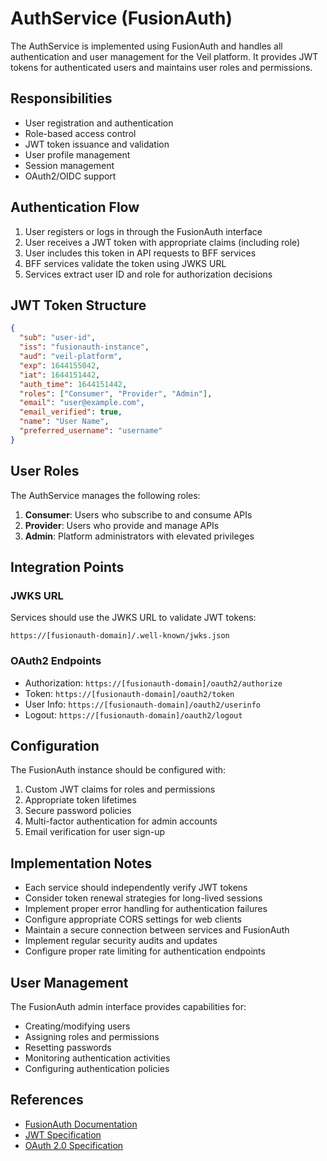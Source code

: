 # AuthService (FusionAuth)

The AuthService is implemented using FusionAuth and handles all authentication and user management for the Veil platform. It provides JWT tokens for authenticated users and maintains user roles and permissions.

## Responsibilities

- User registration and authentication
- Role-based access control
- JWT token issuance and validation
- User profile management
- Session management
- OAuth2/OIDC support

## Authentication Flow

1. User registers or logs in through the FusionAuth interface
2. User receives a JWT token with appropriate claims (including role)
3. User includes this token in API requests to BFF services
4. BFF services validate the token using JWKS URL
5. Services extract user ID and role for authorization decisions

## JWT Token Structure

```json
{
  "sub": "user-id",
  "iss": "fusionauth-instance",
  "aud": "veil-platform",
  "exp": 1644155042,
  "iat": 1644151442,
  "auth_time": 1644151442,
  "roles": ["Consumer", "Provider", "Admin"],
  "email": "user@example.com",
  "email_verified": true,
  "name": "User Name",
  "preferred_username": "username"
}
```

## User Roles

The AuthService manages the following roles:

1. **Consumer**: Users who subscribe to and consume APIs
2. **Provider**: Users who provide and manage APIs
3. **Admin**: Platform administrators with elevated privileges

## Integration Points

### JWKS URL

Services should use the JWKS URL to validate JWT tokens:

```
https://[fusionauth-domain]/.well-known/jwks.json
```

### OAuth2 Endpoints

- Authorization: `https://[fusionauth-domain]/oauth2/authorize`
- Token: `https://[fusionauth-domain]/oauth2/token`
- User Info: `https://[fusionauth-domain]/oauth2/userinfo`
- Logout: `https://[fusionauth-domain]/oauth2/logout`

## Configuration

The FusionAuth instance should be configured with:

1. Custom JWT claims for roles and permissions
2. Appropriate token lifetimes
3. Secure password policies
4. Multi-factor authentication for admin accounts
5. Email verification for user sign-up

## Implementation Notes

- Each service should independently verify JWT tokens
- Consider token renewal strategies for long-lived sessions
- Implement proper error handling for authentication failures
- Configure appropriate CORS settings for web clients
- Maintain a secure connection between services and FusionAuth
- Implement regular security audits and updates
- Configure proper rate limiting for authentication endpoints

## User Management

The FusionAuth admin interface provides capabilities for:

- Creating/modifying users
- Assigning roles and permissions
- Resetting passwords
- Monitoring authentication activities
- Configuring authentication policies

## References

- [FusionAuth Documentation](https://fusionauth.io/docs/)
- [JWT Specification](https://datatracker.ietf.org/doc/html/rfc7519)
- [OAuth 2.0 Specification](https://datatracker.ietf.org/doc/html/rfc6749)
